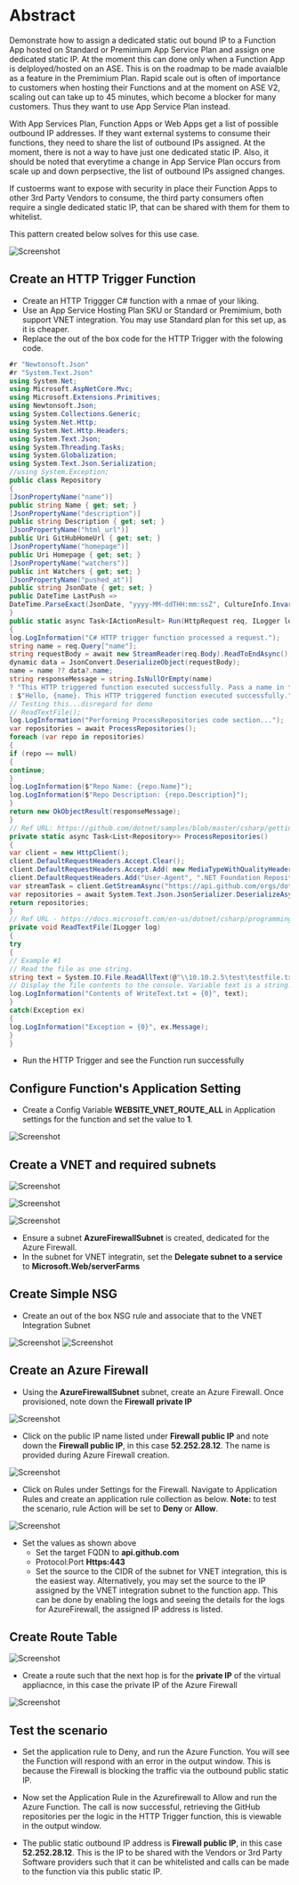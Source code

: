 # Abstract

Demonstrate how to assign a dedicated static out bound IP to a Function App hosted on Standard or Premimium App Service Plan and assign one dedicated static IP. At the moment this 
can done only when a Function App is delployed/hosted on an ASE. This is on the roadmap to be made avaialble as a feature in the Premimium Plan. Rapid scale out is often of importance to customers 
when hosting their Functions and at the moment on ASE V2, scaling out can take up to 45 minutes, which become a blocker for many customers. 
Thus they want to use App Service Plan instead. 

With App Services Plan, Function Apps or Web Apps get a list of possible outbound IP addresses. If they want external systems to consume their functions, they need to share the list of outbound IPs assigned.
At the moment, there is not a way to have just one dedicated static IP. Also, it should be noted that everytime a change in App Service Plan occurs from scale up and down perpsective,
the list of outbound IPs assigned changes.

If custoerms want to expose with security in place their Function Apps to other 3rd Party Vendors to consume, the third party consumers often require a single dedicated static IP,
that can be shared with them for them to whitelist. 

This pattern created below solves for this use case.

![Screenshot](media/function-app-vnet-integration-dmz-reference-architectures.png)

## Create an HTTP Trigger Function
- Create an HTTP Triggger C# function with a nmae of your liking.
- Use an App Service Hosting Plan SKU or Standard or Premimium, both support VNET integration. You may use Standard plan for this set up, as it is cheaper.
- Replace the out of the box code for the HTTP Trigger with the folowing code.

```` C#
#r "Newtonsoft.Json"
#r "System.Text.Json"
using System.Net;
using Microsoft.AspNetCore.Mvc;
using Microsoft.Extensions.Primitives;
using Newtonsoft.Json;
using System.Collections.Generic;
using System.Net.Http;
using System.Net.Http.Headers;
using System.Text.Json;
using System.Threading.Tasks;
using System.Globalization;
using System.Text.Json.Serialization;
//using System.Exception;
public class Repository
{
[JsonPropertyName("name")]
public string Name { get; set; }
[JsonPropertyName("description")]
public string Description { get; set; }
[JsonPropertyName("html_url")]
public Uri GitHubHomeUrl { get; set; }
[JsonPropertyName("homepage")]
public Uri Homepage { get; set; }
[JsonPropertyName("watchers")]
public int Watchers { get; set; }
[JsonPropertyName("pushed_at")]
public string JsonDate { get; set; }
public DateTime LastPush =>
DateTime.ParseExact(JsonDate, "yyyy-MM-ddTHH:mm:ssZ", CultureInfo.InvariantCulture);
}
public static async Task<IActionResult> Run(HttpRequest req, ILogger log)
{ 
log.LogInformation("C# HTTP trigger function processed a request.");
string name = req.Query["name"];
string requestBody = await new StreamReader(req.Body).ReadToEndAsync();
dynamic data = JsonConvert.DeserializeObject(requestBody);
name = name ?? data?.name;
string responseMessage = string.IsNullOrEmpty(name)
? "This HTTP triggered function executed successfully. Pass a name in the query string or in the request body for a personalized response."
: $"Hello, {name}. This HTTP triggered function executed successfully.";
// Testing this...disregard for demo
// ReadTextFile();
log.LogInformation("Performing ProcessRepositories code section...");
var repositories = await ProcessRepositories();
foreach (var repo in repositories)
{
if (repo == null)
{
continue;
}
log.LogInformation($"Repo Name: {repo.Name}");
log.LogInformation($"Repo Description: {repo.Description}");
}
return new OkObjectResult(responseMessage);
}
// Ref URL: https://github.com/dotnet/samples/blob/master/csharp/getting-started/console-webapiclient/Program.cs
private static async Task<List<Repository>> ProcessRepositories()
{
var client = new HttpClient();
client.DefaultRequestHeaders.Accept.Clear();
client.DefaultRequestHeaders.Accept.Add( new MediaTypeWithQualityHeaderValue("application/vnd.github.v3+json") );
client.DefaultRequestHeaders.Add("User-Agent", ".NET Foundation Repository Reporter");
var streamTask = client.GetStreamAsync("https://api.github.com/orgs/dotnet/repos");
var repositories = await System.Text.Json.JsonSerializer.DeserializeAsync<List<Repository>>(await streamTask);
return repositories;
}
// Ref URL - https://docs.microsoft.com/en-us/dotnet/csharp/programming-guide/file-system/how-to-read-from-a-text-file
private void ReadTextFile(ILogger log)
{
try
{
// Example #1
// Read the file as one string.
string text = System.IO.File.ReadAllText(@"\\10.10.2.5\test\testfile.txt");
// Display the file contents to the console. Variable text is a string.
log.LogInformation("Contents of WriteText.txt = {0}", text);
}
catch(Exception ex)
{
log.LogInformation("Exception = {0}", ex.Message);
}
}

````
 - Run the HTTP Trigger and see the Function run successfully

## Configure Function's Application Setting
- Create a Config Variable **WEBSITE_VNET_ROUTE_ALL** in Application settings for the function and set the value to **1**.

![Screenshot](media/Set-website-vnet-route-all-to-1-function-app-configuration.png)

## Create a VNET and required subnets

![Screenshot](media/VNET-with-AzureFirewallSubnet.png)

![Screenshot](media/Subnet-for-VNET-integration-resized.png)

![Screenshot](media/VNET-integrationsubnet-delegate-subnet-to-server-farmpng-resized.png)

- Ensure a subnet **AzureFirewallSubnet** is created, dedicated for the Azure Firewall.
- In the subnet for VNET integratin, set the **Delegate subnet to a service** to **Microsoft.Web/serverFarms**

## Create Simple NSG

- Create an out of the box NSG rule and associate that to the VNET Integration Subnet

![Screenshot](media/InboundNSG-resized.png)
![Screenshot](media/OutboundNSG-resized.png)

## Create an Azure Firewall
- Using the **AzureFirewallSubnet** subnet, create an Azure Firewall. Once provisioned, note down the **Firewall private IP**

![Screenshot](media/Create-AzureFirewall-resized.png)

- Click on the public IP name listed under **Firewall public IP** and note down the **Firewall public IP**, in this case **52.252.28.12**. The name is provided during Azure Firewall creation. 

![Screenshot](media/Azurefirewall-public-ip-configuration-resized.png)

- Click on Rules under Settings for the Firewall. Navigate to Application Rules and create an application rule collection as below. **Note:** to test the scenario, rule Action will be set to **Deny** or **Allow**. 

![Screenshot](media/Edit-Firewall-Rule-Deny-resized.png)

- Set the values as shown above
   - Set the target FQDN to **api.github.com**
   - Protocol:Port **Https:443**
   - Set the source to the CIDR of the subnet for VNET integration, this is the easiest way. Alternatively, you may set the source to the IP assigned by the VNET integration subnet to the function app. This can be done by enabling the logs and seeing the details for the logs for AzureFirewall, the assigned IP address is listed. 

## Create Route Table

![Screenshot](media/Create-route-table-resized.png)

- Create a route such that the next hop is for the **private IP** of the virtual appliacnce, in this case the private IP of the Azure Firewall

![Screenshot](media/Set-route-for-route-table-resized.png)

## Test the scenario
- Set the application rule to Deny, and run the Azure Function. You will see the Function will respond with an error in the output window. This is because the Firewall is blocking the traffic via the outbound public static IP.

- Now set the Application Rule in the Azurefirewall to Allow and run the Azure Function. The call is now successful, retrieving the GitHub repositories per the logic in the HTTP Trigger function, this is viewable in the output window. 

- The public static outbound IP address is **Firewall public IP**, in this case **52.252.28.12**. This is the IP to be shared with the Vendors or 3rd Party Software providers such that it can be whitelisted and calls can be made to the function via this public static IP.
